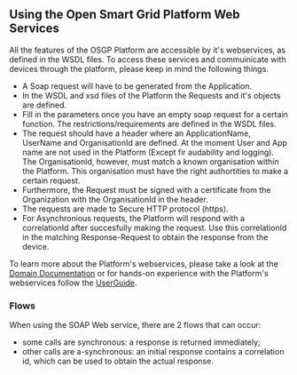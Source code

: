 ## Using the Open Smart Grid Platform Web Services

All the features of the OSGP Platform are accessible by it's webservices, as defined in the WSDL files.
To access these services and commuinicate with devices through the platform, please keep in mind the following things. 

- A Soap request will have to be generated from the Application.
- In the WSDL and xsd files of the Platform the Requests and it's objects are defined.
- Fill in the parameters once you have an empty soap request for a certain function. The restrictions/requirements are defined in the WSDL files.
- The request should have a header where an ApplicationName, UserName and OrganisationId are defined. At the moment User and App name are not used in the Platform (Except fir audability and logging). The OrganisationId, however, must match a known organisation within the Platform. This organisation must have the right authortities to make a certain request.
- Furthermore, the Request must be signed with a certificate from the Organization with the OrganisationId in the header.
- The requests are made to Secure HTTP protocol (https).
- For Asynchronious requests, the Platform will respond with a correlationId after succesfully making the request. Use this correlationId in the matching Response-Request to obtain the response from the device.

To learn more about the Platform's webservices, please take a look at the [Domain Documentation](../Domains/README.md) or for hands-on experience with the Platform's webservices follow the [UserGuide](../Userguide/Installation/Setup-VM-Vagrant.md).

### Flows

When using the SOAP Web service, there are 2 flows that can occur:
- some calls are synchronous: a response is returned immediately;
- other calls are a-synchronous: an initial response contains a correlation id, which can be used to obtain the actual response.